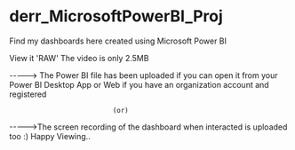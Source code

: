 # derr_MicrosoftPowerBI_Proj
Find my dashboards here created using Microsoft Power BI


View it 'RAW'  The video is only 2.5MB

-----> The Power BI file has been uploaded if you can open it from your Power BI Desktop App or Web if you have an organization account and registered
                                              
                              (or)
----->The screen recording of the dashboard when interacted is uploaded too :) 
Happy Viewing..
